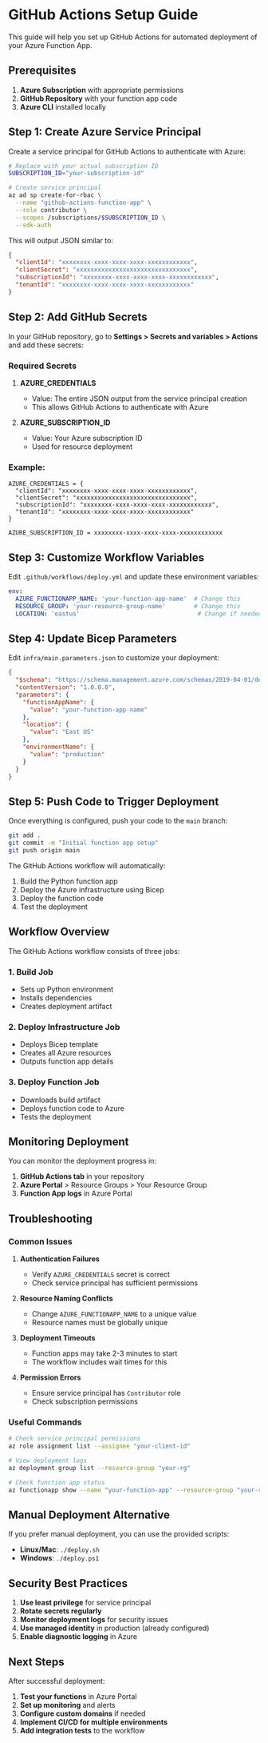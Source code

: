 # GitHub Actions Setup Guide

This guide will help you set up GitHub Actions for automated deployment of your Azure Function App.

## Prerequisites

1. **Azure Subscription** with appropriate permissions
2. **GitHub Repository** with your function app code
3. **Azure CLI** installed locally

## Step 1: Create Azure Service Principal

Create a service principal for GitHub Actions to authenticate with Azure:

```bash
# Replace with your actual subscription ID
SUBSCRIPTION_ID="your-subscription-id"

# Create service principal
az ad sp create-for-rbac \
  --name "github-actions-function-app" \
  --role contributor \
  --scopes /subscriptions/$SUBSCRIPTION_ID \
  --sdk-auth
```

This will output JSON similar to:
```json
{
  "clientId": "xxxxxxxx-xxxx-xxxx-xxxx-xxxxxxxxxxxx",
  "clientSecret": "xxxxxxxxxxxxxxxxxxxxxxxxxxxxxxxx",
  "subscriptionId": "xxxxxxxx-xxxx-xxxx-xxxx-xxxxxxxxxxxx",
  "tenantId": "xxxxxxxx-xxxx-xxxx-xxxx-xxxxxxxxxxxx"
}
```

## Step 2: Add GitHub Secrets

In your GitHub repository, go to **Settings > Secrets and variables > Actions** and add these secrets:

### Required Secrets

1. **AZURE_CREDENTIALS**
   - Value: The entire JSON output from the service principal creation
   - This allows GitHub Actions to authenticate with Azure

2. **AZURE_SUBSCRIPTION_ID**
   - Value: Your Azure subscription ID
   - Used for resource deployment

### Example:
```
AZURE_CREDENTIALS = {
  "clientId": "xxxxxxxx-xxxx-xxxx-xxxx-xxxxxxxxxxxx",
  "clientSecret": "xxxxxxxxxxxxxxxxxxxxxxxxxxxxxxxx",
  "subscriptionId": "xxxxxxxx-xxxx-xxxx-xxxx-xxxxxxxxxxxx",
  "tenantId": "xxxxxxxx-xxxx-xxxx-xxxx-xxxxxxxxxxxx"
}

AZURE_SUBSCRIPTION_ID = xxxxxxxx-xxxx-xxxx-xxxx-xxxxxxxxxxxx
```

## Step 3: Customize Workflow Variables

Edit `.github/workflows/deploy.yml` and update these environment variables:

```yaml
env:
  AZURE_FUNCTIONAPP_NAME: 'your-function-app-name'  # Change this
  RESOURCE_GROUP: 'your-resource-group-name'        # Change this
  LOCATION: 'eastus'                                 # Change if needed
```

## Step 4: Update Bicep Parameters

Edit `infra/main.parameters.json` to customize your deployment:

```json
{
  "$schema": "https://schema.management.azure.com/schemas/2019-04-01/deploymentParameters.json#",
  "contentVersion": "1.0.0.0",
  "parameters": {
    "functionAppName": {
      "value": "your-function-app-name"
    },
    "location": {
      "value": "East US"
    },
    "environmentName": {
      "value": "production"
    }
  }
}
```

## Step 5: Push Code to Trigger Deployment

Once everything is configured, push your code to the `main` branch:

```bash
git add .
git commit -m "Initial function app setup"
git push origin main
```

The GitHub Actions workflow will automatically:
1. Build the Python function app
2. Deploy the Azure infrastructure using Bicep
3. Deploy the function code
4. Test the deployment

## Workflow Overview

The GitHub Actions workflow consists of three jobs:

### 1. Build Job
- Sets up Python environment
- Installs dependencies
- Creates deployment artifact

### 2. Deploy Infrastructure Job
- Deploys Bicep template
- Creates all Azure resources
- Outputs function app details

### 3. Deploy Function Job
- Downloads build artifact
- Deploys function code to Azure
- Tests the deployment

## Monitoring Deployment

You can monitor the deployment progress in:

1. **GitHub Actions tab** in your repository
2. **Azure Portal** > Resource Groups > Your Resource Group
3. **Function App logs** in Azure Portal

## Troubleshooting

### Common Issues

1. **Authentication Failures**
   - Verify `AZURE_CREDENTIALS` secret is correct
   - Check service principal has sufficient permissions

2. **Resource Naming Conflicts**
   - Change `AZURE_FUNCTIONAPP_NAME` to a unique value
   - Resource names must be globally unique

3. **Deployment Timeouts**
   - Function apps may take 2-3 minutes to start
   - The workflow includes wait times for this

4. **Permission Errors**
   - Ensure service principal has `Contributor` role
   - Check subscription permissions

### Useful Commands

```bash
# Check service principal permissions
az role assignment list --assignee "your-client-id"

# View deployment logs
az deployment group list --resource-group "your-rg"

# Check function app status
az functionapp show --name "your-function-app" --resource-group "your-rg"
```

## Manual Deployment Alternative

If you prefer manual deployment, you can use the provided scripts:

- **Linux/Mac**: `./deploy.sh`
- **Windows**: `./deploy.ps1`

## Security Best Practices

1. **Use least privilege** for service principal
2. **Rotate secrets regularly**
3. **Monitor deployment logs** for security issues
4. **Use managed identity** in production (already configured)
5. **Enable diagnostic logging** in Azure

## Next Steps

After successful deployment:

1. **Test your functions** in Azure Portal
2. **Set up monitoring** and alerts
3. **Configure custom domains** if needed
4. **Implement CI/CD for multiple environments**
5. **Add integration tests** to the workflow
